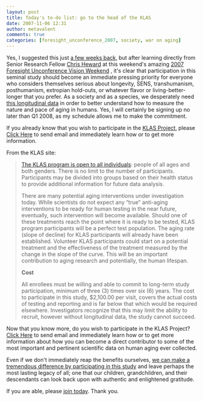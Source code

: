 ```yaml
---
layout: post
title: Today's to-do list: go to the head of the KLAS
date: 2007-11-06 12:31
author: metavalent
comments: true
categories: [foresight_unconference_2007, society, war on aging]
---
```

Yes, I suggested this just <a href="http://metavalent.info/?p=612">a few weeks back</a>, but after learning directly from Senior Research Fellow <a href="http://tinyurl.com/25aozu">Chris Heward</a> at this weekend's amazing <a href="http://www.foresight.org/SrAssoc/2007/wiki/index.php/Main_Page">2007 Foresight Unconference Vision Weekend</a> , it's clear that participation in this seminal study should become an immediate pressing priority for everyone who considers themselves serious about longevity, SENS, transhumanism, posthumanism, extropian hold-outs, or whatever flavor or living-better-longer that you prefer. As a society and as a species, we desperately need <a href="http://tinyurl.com/2cypgy">this longitudinal data</a> in order to better understand how to measure the nature and pace of aging in humans. Yes, I will certainly be signing up no later than Q1 2008, as my schedule allows me to make the commitment.

If you already know that you wish to participate in the <a href="http://tinyurl.com/2cypgy">KLAS Project</a>, please <a href="mailto:info@KronosLaboratory.com?subject=KLAS%20Information">Click Here</a> to send email and immediately learn how or to get  more information.

From the KLAS site:<blockquote><a href="http://tinyurl.com/2cypgy">The KLAS program is open to all individuals</a>: people of all ages and both genders.  There is no limit to the number of participants.  Participants may be divided into groups based on their health status to provide additional information for future data analysis. 

There are many potential aging interventions under investigation today.  While scientists do not expect any “true” anti-aging interventions to be ready for human testing in the near future, eventually, such intervention will become available.  Should one of these treatments reach the point where it is ready to be tested, KLAS program participants will be a perfect test population.  The aging rate (slope of decline) for KLAS participants will already have been established.  Volunteer KLAS participants could start on a potential treatment and the effectiveness of the treatment measured by the change in the slope of the curve.  This will be an important contribution to aging research and potentially, the human lifespan. 

<strong>Cost</strong>

All enrollees must be willing and able to commit to long-term study participation, minimum of three (3) times over  six (6) years.  The cost to participate in this study, $2,100.00 per visit, covers the actual costs of testing and reporting and is far below that which would be required elsewhere.  Investigators recognize that this may limit the ability to recruit, however without longitudinal data, the study cannot succeed.</blockquote>Now that you know more, do you wish to participate in the KLAS Project? <a href="mailto:info@KronosLaboratory.com?subject=KLAS%20Information">Click Here</a> to send email and immediately learn how or to get more information about how you can become a direct contributor to some of the most important and pertinent scientific data on human aging ever collected. 

Even if we don't immediately reap the benefits ourselves, <a href="http://tinyurl.com/2cypgy">we can make a tremendous difference by participating in this study</a> and leave perhaps the most lasting legacy of all; one that our children, grandchildren, and their descendants can look back upon with authentic and enlightened gratitude.

If you are able, please <a href="mailto:info@KronosLaboratory.com?subject=KLAS%20Information">join today</a>. Thank you.
